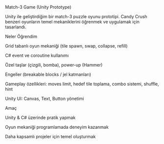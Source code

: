 
Match-3 Game (Unity Prototype)

Unity ile geliştirdiğim bir match-3 puzzle oyunu prototipi.
Candy Crush benzeri oyunların temel mekaniklerini öğrenmek ve uygulamak için tasarlandı.

Neler Öğrendim

Grid tabanlı oyun mekaniği (tile spawn, swap, collapse, refill)

C# event ve coroutine kullanımı

Özel taşlar (çizgili, bomba), power-up (Hammer)

Engeller (breakable blocks / jel katmanları)

Gameplay özellikleri: moves limit, hedef tile toplama, combo sistemi, shuffle, hint

Unity UI: Canvas, Text, Button yönetimi

Amaç

Unity & C# üzerinde pratik yapmak

Oyun mekaniği programlamada deneyim kazanmak

Daha kapsamlı projeler için temel oluşturmak
